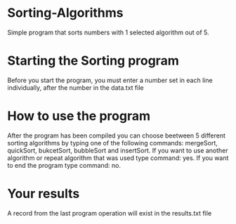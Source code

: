 # Sorting-Algorithms
Simple program that sorts numbers with 1 selected algorithm out of 5.
# Starting the Sorting program
Before you start the program, you must enter a number set in each line individually, after the number in the data.txt file
# How to use the program
After the program has been compiled you can choose beetween 5 different sorting algorithms by typing one of the following commands:  mergeSort, quickSort, bukcetSort, bubbleSort and insertSort. If you want to use another algorithm or repeat algorithm that was used type command: yes. If you want to end the program type command: no.
# Your results
A record from the last program operation will exist in the results.txt file
